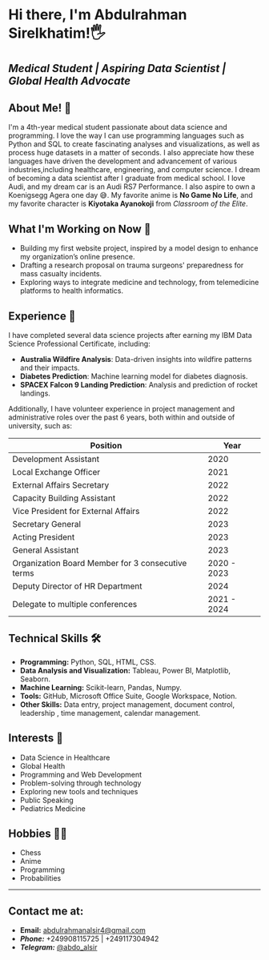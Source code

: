 # Hi there, I'm Abdulrahman Sirelkhatim!🖐

## *Medical Student | Aspiring Data Scientist | Global Health Advocate*

## About Me! 👦

I'm a 4th-year medical student passionate about data science and programming.
I love the way I can use programming languages such as Python and SQL to create
fascinating analyses and visualizations, as well as process huge datasets in a
matter of seconds. I also appreciate how these languages have driven the
development and advancement of various industries,including healthcare,
engineering, and computer science. I dream of becoming a data scientist after I
graduate from medical school. I love Audi, and my dream car is an Audi RS7
Performance. I also aspire to own a Koenigsegg Agera one day 😅.
My favorite anime is **No Game No Life**, and my favorite character is
**Kiyotaka Ayanokoji** from *Classroom of the Elite*.

## What I'm Working on Now 🎯

- Building my first website project, inspired by a model design to enhance my
organization’s online presence.
- Drafting a research proposal on trauma surgeons' preparedness for mass
casualty incidents.
- Exploring ways to integrate medicine and technology, from telemedicine
platforms to health informatics.

## Experience 💼

I have completed several data science projects after earning my IBM Data Science
 Professional Certificate, including:

- **Australia Wildfire Analysis**: Data-driven insights into wildfire patterns
and their impacts.
- **Diabetes Prediction**: Machine learning model for diabetes diagnosis.
- **SPACEX Falcon 9 Landing Prediction**: Analysis and prediction of rocket
landings.

Additionally, I have volunteer experience in project management and
administrative roles over the past 6 years, both within and outside of
university, such as:

| Position                                          | Year        |
|---------------------------------------------------|-------------|
| Development Assistant                             | 2020        |
| Local Exchange Officer                            | 2021        |
| External Affairs Secretary                        | 2022        |
| Capacity Building Assistant                       | 2022        |
| Vice President for External Affairs               | 2022        |
| Secretary General                                 | 2023        |
| Acting President                                  | 2023        |
| General Assistant                                 | 2023        |
| Organization Board Member for 3 consecutive terms | 2020 - 2023 |
| Deputy Director of HR Department                  | 2024        |
| Delegate to multiple conferences                  | 2021 - 2024 |

## Technical Skills 🛠

- **Programming:** Python, SQL, HTML, CSS.
- **Data Analysis and Visualization:** Tableau, Power BI, Matplotlib, Seaborn.
- **Machine Learning:** Scikit-learn, Pandas, Numpy.
- **Tools:** GitHub, Microsoft Office Suite, Google Workspace, Notion.
- **Other Skills:** Data entry, project management, document control, leadership
, time management, calendar management.

## Interests 🚀

- Data Science in Healthcare
- Global Health
- Programming and Web Development
- Problem-solving through technology
- Exploring new tools and techniques
- Public Speaking
- Pediatrics Medicine

## Hobbies 👨‍🔧

- Chess
- Anime
- Programming
- Probabilities

---

## **Contact me at:**

- **Email:** [abdulrahmanalsir4@gmail.com](mailto:abdulrahmanalsir4@gmail.com)
- ***Phone:*** +249908115725 | +249117304942
- ***Telegram:*** [@abdo_alsir](https://t.me/abdo_alsir)

